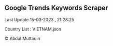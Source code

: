 

## Google Trends Keywords Scraper 
 
Last Update 15-03-2023 , 21:28:25

Country List :
VIETNAM.json



© Abdul Muttaqin 
